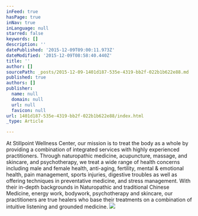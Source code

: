 ```yaml
---
inFeed: true
hasPage: true
inNav: true
inLanguage: null
starred: false
keywords: []
description: ''
datePublished: '2015-12-09T09:00:11.973Z'
dateModified: '2015-12-09T08:58:40.440Z'
title: ''
author: []
sourcePath: _posts/2015-12-09-1401d187-535e-4319-bb2f-022b1b622e88.md
published: true
authors: []
publisher:
  name: null
  domain: null
  url: null
  favicon: null
url: 1401d187-535e-4319-bb2f-022b1b622e88/index.html
_type: Article

---
```

At Stillpoint Wellness Center, our mission is to treat the body as a whole by providing a combination of integrated services with highly experienced practitioners. Through naturopathic medicine, acupuncture, massage, and skincare, and psychotherapy, we treat a wide range of health concerns including male and female health, anti-aging, fertility, mental & emotional health, pain management, sports injuries, digestive troubles as well as offering techniques in preventative medicine, and stress management. With their in-depth backgrounds in Naturopathic and traditional Chinese Medicine, energy work, bodywork, psychotherapy and skincare, our practitioners are true healers who base their treatments on a combination of intuitive listening and grounded medicine.
![](https://the-grid-user-content.s3-us-west-2.amazonaws.com/6c636c19-c7e0-4a92-a1cf-d5cf15957108.png)